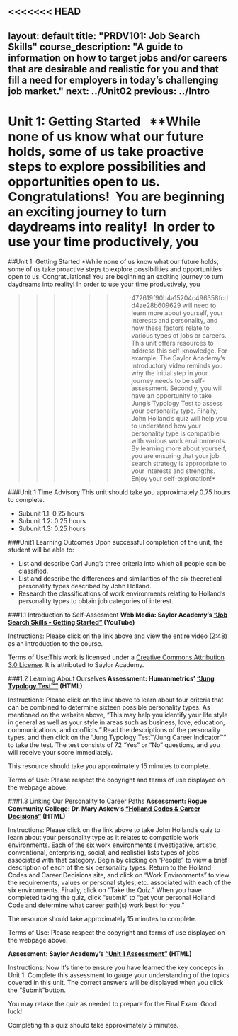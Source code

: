 <<<<<<< HEAD
---
layout: default
title: "PRDV101: Job Search Skills"
course_description: "A guide to information on how to target jobs and/or careers that are desirable and realistic for you and that fill a need for employers in today’s challenging job market."
next: ../Unit02
previous: ../Intro
---
**Unit 1: Getting Started** <span id="1"></span> 
**While none of us know what our future holds, some of us take proactive
steps to explore possibilities and opportunities open to us. 
Congratulations!  You are beginning an exciting journey to turn
daydreams into reality!  In order to use your time productively, you
=======
##Unit 1: Getting Started
*While none of us know what our future holds, some of us take proactive
steps to explore possibilities and opportunities open to us.
Congratulations! You are beginning an exciting journey to turn
daydreams into reality! In order to use your time productively, you
>>>>>>> 472619f90b4a15204c496358fcdd4ae28b609629
will need to learn more about yourself, your interests and personality,
and how these factors relate to various types of jobs or careers. This
unit offers resources to address this self-knowledge. For example, The
Saylor Academy’s introductory video reminds you why the initial step
in your journey needs to be self-assessment. Secondly, you will have an
opportunity to take Jung’s Typology Test to assess your personality
type. Finally, John Holland’s quiz will help you to understand how your
personality type is compatible with various work environments. By
learning more about yourself, you are ensuring that your job search
strategy is appropriate to your interests and strengths. Enjoy your
self-exploration!*

###Unit 1 Time Advisory
This unit should take you approximately 0.75 hours to complete.

- Subunit 1.1: 0.25 hours
- Subunit 1.2: 0.25 hours
- Subunit 1.3: 0.25 hours

###Unit1 Learning Outcomes
Upon successful completion of the unit, the student will be able to:
- List and describe Carl Jung’s three criteria into which all people
can be classified.
- List and describe the differences and similarities of the six
theoretical personality types described by John Holland.
- Research the classifications of work environments relating to
Holland’s personality types to obtain job categories of interest.

###1.1 Introduction to Self-Assesment
**Web Media: Saylor Academy’s [“Job Search Skills - Getting
Started”](http://www.youtube.com/watch?v=M0Ssz93oyrk) (YouTube)**

Instructions: Please click on the link above and view the entire
video (2:48) as an introduction to the course.
 
Terms of Use:This work is licensed under a [Creative Commons Attribution 3.0
License](http://creativecommons.org/licenses/by/3.0/). It is attributed to
Saylor Academy.

###1.2 Learning About Ourselves
**Assessment: Humanmetrics’ [“Jung Typology
Test™”](http://www.humanmetrics.com/cgi-win/JungType.htm) (HTML)**
 
Instructions: Please click on the link above to learn about four
criteria that can be combined to determine sixteen possible
personality types. As mentioned on the website above, “This may
help you identify your life style in general as well as your style
in areas such as business, love, education, communications, and
conflicts.” Read the descriptions of the personality types, and
then click on the “Jung Typology Test™/Jung Career Indicator™” to
take the test. The test consists of 72 “Yes” or “No” questions, and
you will receive your score immediately.
 
This resource should take you approximately 15 minutes to
complete.
 
Terms of Use: Please respect the copyright and terms of use
displayed on the webpage above.

###1.3 Linking Our Personality to Career Paths
**Assessment: Rogue Community College: Dr. Mary Askew’s [“Holland Codes &
Career
Decisions”](http://www.roguecc.edu/Counseling/HollandCodes/) (HTML)**
 
Instructions: Please click on the link above to take John Holland’s
quiz to learn about your personality type as it relates to
compatible work environments. Each of the six work environments
(investigative, artistic, conventional, enterprising, social, and
realistic) lists types of jobs associated with that category. Begin
by clicking on “People” to view a brief description of each of the
six personality types. Return to the Holland Codes and Career
Decisions site, and click on “Work Environments” to view the
requirements, values or personal styles, etc. associated with each
of the six environments. Finally, click on “Take the Quiz.” When
you have completed taking the quiz, click “submit” to “get your
personal Holland Code and determine what career path(s) work best
for you.”

The resource should take approximately 15 minutes to complete.
 
Terms of Use: Please respect the copyright and terms of use
displayed on the webpage above.

**Assessment: Saylor Academy’s [“Unit 1
Assessment”](http://school.saylor.org/mod/quiz/view.php?id=1511) (HTML)**
 
Instructions: Now it’s time to ensure you have learned the key
concepts in Unit 1. Complete this assessment to gauge your
understanding of the topics covered in this unit. The correct
answers will be displayed when you click the “Submit”button.

You may retake the quiz as needed to prepare for the Final Exam.
Good luck!

Completing this quiz should take approximately 5 minutes.
